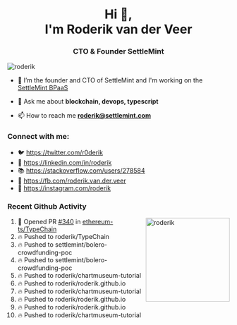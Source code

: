 <h1 align="center">Hi 👋,<br/> I'm Roderik van der Veer</h1>
<h3 align="center">CTO & Founder SettleMint</h3>

<p align="left"> <img src="https://komarev.com/ghpvc/?username=roderik" alt="roderik" /> </p>

- 🔭 I’m the founder and CTO of SettleMint and I'm working on the [SettleMint BPaaS](https://settlemint.com)

- 💬 Ask me about **blockchain, devops, typescript**

- 📫 How to reach me **roderik@settlemint.com**



### Connect with me:

- 🐦 https://twitter.com/r0derik
- 🏢 https://linkedin.com/in/roderik
- 📚 https://stackoverflow.com/users/278584
- 🙊 https://fb.com/roderik.van.der.veer
- 📸 https://instagram.com/roderik

### Recent Github Activity
<img src="https://github-readme-stats.vercel.app/api?username=roderik&show_icons=true&count_private=true" alt="roderik" align="right" height="190" />

<!--START_SECTION:activity-->
1. 💪 Opened PR [#340](https://github.com/ethereum-ts/TypeChain/pull/340) in [ethereum-ts/TypeChain](https://github.com/ethereum-ts/TypeChain)
2. 🔥 Pushed to roderik/TypeChain
3. 🔥 Pushed to settlemint/bolero-crowdfunding-poc
4. 🔥 Pushed to settlemint/bolero-crowdfunding-poc
5. 🔥 Pushed to roderik/chartmuseum-tutorial
6. 🔥 Pushed to roderik/roderik.github.io
7. 🔥 Pushed to roderik/chartmuseum-tutorial
8. 🔥 Pushed to roderik/roderik.github.io
9. 🔥 Pushed to roderik/roderik.github.io
10. 🔥 Pushed to roderik/chartmuseum-tutorial
<!--END_SECTION:activity-->